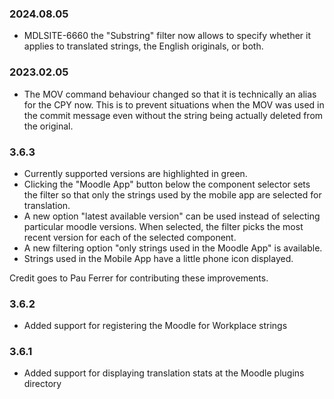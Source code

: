 ### 2024.08.05 ###

* MDLSITE-6660 the "Substring" filter now allows to specify whether it applies to
  translated strings, the English originals, or both.

### 2023.02.05 ###

* The MOV command behaviour changed so that it is technically an alias for the CPY
  now. This is to prevent situations when the MOV was used in the commit message even
  without the string being actually deleted from the original.

### 3.6.3 ###

* Currently supported versions are highlighted in green.
* Clicking the "Moodle App" button below the component selector sets the filter so
  that only the strings used by the mobile app are selected for translation.
* A new option "latest available version" can be used instead of selecting particular
  moodle versions. When selected, the filter picks the most recent version for each of
  the selected component.
* A new filtering option "only strings used in the Moodle App" is available.
* Strings used in the Mobile App have a little phone icon displayed.

Credit goes to Pau Ferrer for contributing these improvements.

### 3.6.2 ###

* Added support for registering the Moodle for Workplace strings

### 3.6.1 ###

* Added support for displaying translation stats at the Moodle plugins directory
